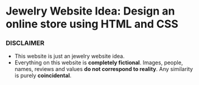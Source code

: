 <h1>Jewelry Website Idea: Design an online store using HTML and CSS</h1>

<h3>DISCLAIMER</h3>
<ul>
<li>This website is just an jewelry website idea.</li>
<li>Everything on this website is <b>completely fictional</b>. Images, people, names, reviews and values <b>do not correspond to reality</b>. Any similarity is purely <b>coincidental</b>.</li>
